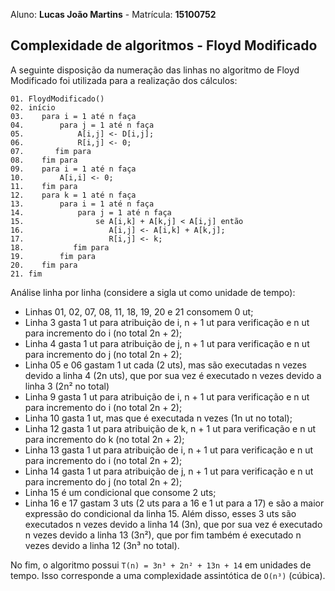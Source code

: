 Aluno: __Lucas João Martins__ - Matrícula: __15100752__

## Complexidade de algoritmos - Floyd Modificado

A seguinte disposição da numeração das linhas no algoritmo de Floyd Modificado foi utilizada para a realização dos cálculos:

```
01. FloydModificado()
02. início
03.    para i = 1 até n faça
04.        para j = 1 até n faça
05.            A[i,j] <- D[i,j];
06.            R[i,j] <- 0;
07.       fim para
08.    fim para
09.    para i = 1 até n faça
10.        A[i,i] <- 0;
11.    fim para
12.    para k = 1 até n faça
13.        para i = 1 até n faça
14.            para j = 1 até n faça
15.                se A[i,k] + A[k,j] < A[i,j] então
16.                   A[i,j] <- A[i,k] + A[k,j];
17.                   R[i,j] <- k;
18.           fim para
19.        fim para
20.    fim para
21. fim
```

Análise linha por linha (considere a sigla ut como unidade de tempo):
- Linhas 01, 02, 07, 08, 11, 18, 19, 20 e 21 consomem 0 ut;
- Linha 3 gasta 1 ut para atribuição de i, n + 1 ut para verificação e n ut para incremento do i (no total 2n + 2);
- Linha 4 gasta 1 ut para atribuição de j, n + 1 ut para verificação e n ut para incremento do j (no total 2n + 2);
- Linha 05 e 06 gastam 1 ut cada (2 uts), mas são executadas n vezes devido a linha 4 (2n uts), que por sua vez é executado n vezes devido a linha 3 (2n² no total)
- Linha 9 gasta 1 ut para atribuição de i, n + 1 ut para verificação e n  ut para incremento do i (no total 2n + 2);
- Linha 10 gasta 1 ut, mas que é executada n vezes (1n ut no total);
- Linha 12 gasta 1 ut para atribuição de k, n + 1 ut para verificação e n ut para incremento do k (no total 2n + 2);
- Linha 13 gasta 1 ut para atribuição de i, n + 1 ut para verificação e n ut para incremento do i (no total 2n + 2);
- Linha 14 gasta 1 ut para atribuição de j, n + 1 ut para verificação e n ut para incremento do j (no total 2n + 2);
- Linha 15 é um condicional que consome 2 uts;
- Linha 16 e 17 gastam 3 uts (2 uts para a 16 e 1 ut para a 17) e são a maior expressão do condicional da linha 15. Além disso, esses 3 uts são executados n vezes devido a linha 14 (3n), que por sua vez é executado n vezes devido a linha 13 (3n²), que por fim também é executado n vezes devido a linha 12 (3n³ no total).

No fim, o algoritmo possui ```T(n) = 3n³ + 2n² + 13n + 14``` em unidades de tempo. Isso corresponde a uma complexidade assintótica de ```O(n³)``` (cúbica).
